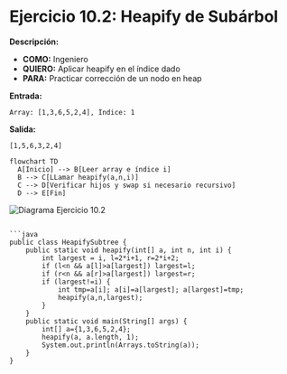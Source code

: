 # Ejercicio 10.2: Heapify de Subárbol  
**Descripción:**  
- **COMO:** Ingeniero  
- **QUIERO:** Aplicar heapify en el índice dado  
- **PARA:** Practicar corrección de un nodo en heap  

**Entrada:**  
```
Array: [1,3,6,5,2,4], Índice: 1
```

**Salida:**  
```
[1,5,6,3,2,4]
```

```mermaid
flowchart TD
  A[Inicio] --> B[Leer array e índice i]  
  B --> C[LLamar heapify(a,n,i)]  
  C --> D[Verificar hijos y swap si necesario recursivo]  
  D --> E[Fin]
```

![Diagrama Ejercicio 10.2](diagram2.png)
```

```java
public class HeapifySubtree {
    public static void heapify(int[] a, int n, int i) {
        int largest = i, l=2*i+1, r=2*i+2;
        if (l<n && a[l]>a[largest]) largest=l;
        if (r<n && a[r]>a[largest]) largest=r;
        if (largest!=i) {
            int tmp=a[i]; a[i]=a[largest]; a[largest]=tmp;
            heapify(a,n,largest);
        }
    }
    public static void main(String[] args) {
        int[] a={1,3,6,5,2,4};
        heapify(a, a.length, 1);
        System.out.println(Arrays.toString(a));
    }
}
```